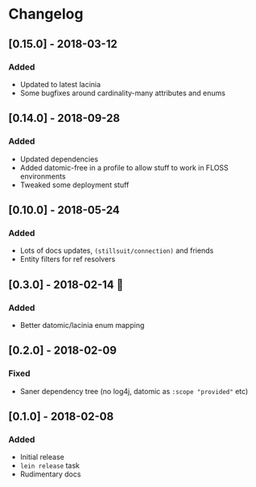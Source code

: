 # Changelog

## [0.15.0] - 2018-03-12
### Added

- Updated to latest lacinia
- Some bugfixes around cardinality-many attributes and enums

## [0.14.0] - 2018-09-28
### Added

- Updated dependencies
- Added datomic-free in a profile to allow stuff to work in FLOSS environments
- Tweaked some deployment stuff

## [0.10.0] - 2018-05-24
### Added

- Lots of docs updates, `(stillsuit/connection)` and friends
- Entity filters for ref resolvers

## [0.3.0] - 2018-02-14 💝
### Added

- Better datomic/lacinia enum mapping

## [0.2.0] - 2018-02-09
### Fixed

- Saner dependency tree (no log4j, datomic as `:scope "provided"` etc)

## [0.1.0] - 2018-02-08
### Added

- Initial release
- `lein release` task
- Rudimentary docs

